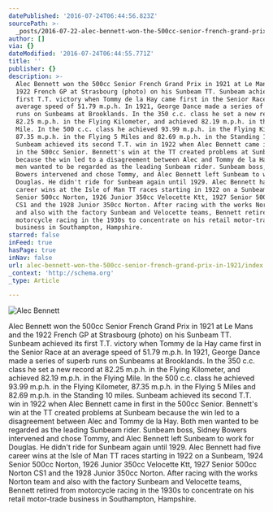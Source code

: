 ```yaml
---
datePublished: '2016-07-24T06:44:56.823Z'
sourcePath: >-
  _posts/2016-07-22-alec-bennett-won-the-500cc-senior-french-grand-prix-in-1921.md
author: []
via: {}
dateModified: '2016-07-24T06:44:55.771Z'
title: ''
publisher: {}
description: >-
  Alec Bennett won the 500cc Senior French Grand Prix in 1921 at Le Mans and the
  1922 French GP at Strasbourg (photo) on his Sunbeam TT. Sunbeam achieved its
  first T.T. victory when Tommy de la Hay came first in the Senior Race at an
  average speed of 51.79 m.p.h. In 1921, George Dance made a series of superb
  runs on Sunbeams at Brooklands. In the 350 c.c. class he set a new record at
  82.25 m.p.h. in the Flying Kilometer, and achieved 82.19 m.p.h. in the Flying
  Mile. In the 500 c.c. class he achieved 93.99 m.p.h. in the Flying Kilometer,
  87.35 m.p.h. in the Flying 5 Miles and 82.69 m.p.h. in the Standing 10 miles.
  Sunbeam achieved its second T.T. win in 1922 when Alec Bennett came in first
  in the 500cc Senior. Bennett's win at the TT created problems at Sunbeam
  because the win led to a disagreement between Alec and Tommy de la Hay. Both
  men wanted to be regarded as the leading Sunbeam rider. Sunbeam boss, Sidney
  Bowers intervened and chose Tommy, and Alec Bennett left Sunbeam to work for
  Douglas. He didn't ride for Sunbeam again until 1929. Alec Bennett had five
  career wins at the Isle of Man TT races starting in 1922 on a Sunbeam, 1924
  Senior 500cc Norton, 1926 Junior 350cc Velocette Ktt, 1927 Senior 500cc Norton
  CS1 and the 1928 Junior 350cc Norton. After racing with the works Norton team
  and also with the factory Sunbeam and Velocette teams, Bennett retired from
  motorcycle racing in the 1930s to concentrate on his retail motor-trade
  business in Southampton, Hampshire.
starred: false
inFeed: true
hasPage: true
inNav: false
url: alec-bennett-won-the-500cc-senior-french-grand-prix-in-1921/index.html
_context: 'http://schema.org'
_type: Article

---
```

![Alec Bennett](https://the-grid-user-content.s3-us-west-2.amazonaws.com/71573ece-24a2-4ed8-a75f-292921436dec.jpg)

Alec Bennett won the 500cc Senior French Grand Prix in 1921 at Le Mans and the 1922 French GP at Strasbourg (photo) on his Sunbeam TT. Sunbeam achieved its first T.T. victory when Tommy de la Hay came first in the Senior Race at an average speed of 51.79 m.p.h. In 1921, George Dance made a series of superb runs on Sunbeams at Brooklands. In the 350 c.c. class he set a new record at 82.25 m.p.h. in the Flying Kilometer, and achieved 82.19 m.p.h. in the Flying Mile. In the 500 c.c. class he achieved 93.99 m.p.h. in the Flying Kilometer, 87.35 m.p.h. in the Flying 5 Miles and 82.69 m.p.h. in the Standing 10 miles. Sunbeam achieved its second T.T. win in 1922 when Alec Bennett came in first in the 500cc Senior. Bennett's win at the TT created problems at Sunbeam because the win led to a disagreement between Alec and Tommy de la Hay. Both men wanted to be regarded as the leading Sunbeam rider. Sunbeam boss, Sidney Bowers intervened and chose Tommy, and Alec Bennett left Sunbeam to work for Douglas. He didn't ride for Sunbeam again until 1929\. Alec Bennett had five career wins at the Isle of Man TT races starting in 1922 on a Sunbeam, 1924 Senior 500cc Norton, 1926 Junior 350cc Velocette Ktt, 1927 Senior 500cc Norton CS1 and the 1928 Junior 350cc Norton. After racing with the works Norton team and also with the factory Sunbeam and Velocette teams, Bennett retired from motorcycle racing in the 1930s to concentrate on his retail motor-trade business in Southampton, Hampshire.